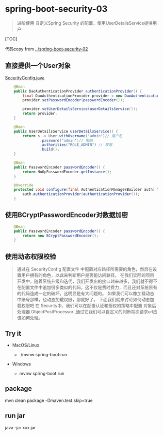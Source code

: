 # spring-boot-security-03

> 进阶使用 自定义Spring Security 的配置，使用UserDetailsService提供用户

[TOC]

代码copy from [../spring-boot-security-02](../spring-boot-security-02)

## 直接提供一个User对象

[SecurityConfig.java](src/main/java/com/example/lewjun/config/SecurityConfig.java)

```java
    @Bean
    public DaoAuthenticationProvider authenticationProvider() {
        final DaoAuthenticationProvider provider = new DaoAuthenticationProvider();
        provider.setPasswordEncoder(passwordEncoder());

        provider.setUserDetailsService(userDetailsService());
        return provider;
    }

    @Bean
    public UserDetailsService userDetailsService() {
        return s -> User.withUsername("admin")// 用户名
                .password("admin")// 密码
                .authorities("ROLE_ADMIN") // 权限
                .build();
    }

    @Bean
    public PasswordEncoder passwordEncoder() {
        return NoOpPasswordEncoder.getInstance();
    }

    @Override
    protected void configure(final AuthenticationManagerBuilder auth) throws Exception {
        auth.authenticationProvider(authenticationProvider());
    }
```

## 使用BCryptPasswordEncoder对数据加密

```java
    @Bean
    public PasswordEncoder passwordEncoder() {
        return new BCryptPasswordEncoder();
    }
```


## 使用动态权限校验
> 通过在 SecurityConfig 配置文件 中配置对应路径所需要的角色，然后在设置用户拥有的角色，以此来判断用户是否能访问路径。
>  在我们实际的项目开发中，随着系统升级和迭代，我们开发出的接口越来越多，我们就不得不在配置文件中追加很多类似的代码，这不仅是费时费力，而且还对系统原有的代码造成一定的破坏，这明显是有大问题的。
>  如果我们可以像加载动态中账号那样，也动态加载权限，那就好了。
>  下面我们就来讨论如何动态加载权限吧
>  在 Security中，我们可以在配置认证和授权的策略中配置 对象后处理器 ObjectPostProcessor ,通过它我们可以自定义的判断每次请求url应该如何处理。

## Try it

* MacOS/Linux
    * ./mvnw spring-boot:run

* Windows
    * mvnw spring-boot:run

## package

mvn clean package -Dmaven.test.skip=true

## run jar

java -jar xxx.jar

